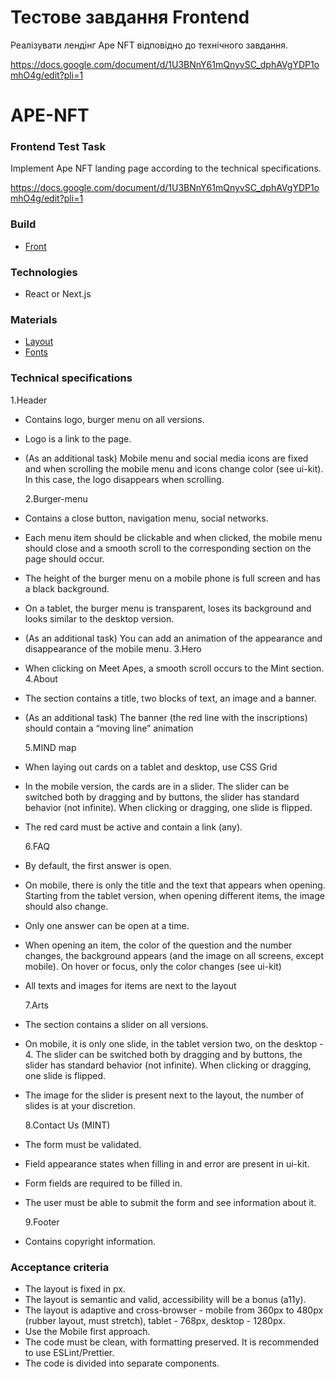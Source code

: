 # Тестове завдання Frontend

Реалізувати лендінг Ape NFT відповідно до технічного завдання.

https://docs.google.com/document/d/1U3BNnY61mQnyvSC_dphAVgYDP1omhO4g/edit?pli=1

# APE-NFT

### Frontend Test Task

Implement Ape NFT landing page according to the technical specifications.

https://docs.google.com/document/d/1U3BNnY61mQnyvSC_dphAVgYDP1omhO4g/edit?pli=1

### Build

- [Front](https://ape-nft-react.netlify.app/)

### Technologies

- React or Next.js

### Materials

- [Layout](https://www.figma.com/file/NhwvCnRetLh4PsJY3rD2d6/Ape-NFT?type=design&node-id=51%3A952&mode=design&t=FRLZSC6KhEuOSkVs-1)
- [Fonts](https://drive.google.com/drive/folders/1n42pKMaNp9CBfmU2qcVhw4NB5AaO5b-x?usp=sharing)

### Technical specifications

1.Header

- Contains logo, burger menu on all versions.
- Logo is a link to the page.
- (As an additional task) Mobile menu and social media icons are fixed and when scrolling the mobile menu and icons change color (see ui-kit). In this case, the logo disappears when scrolling.

  2.Burger-menu

- Contains a close button, navigation menu, social networks.
- Each menu item should be clickable and when clicked, the mobile menu should close and a smooth scroll to the corresponding section on the page should occur.
- The height of the burger menu on a mobile phone is full screen and has a black background.
- On a tablet, the burger menu is transparent, loses its background and looks similar to the desktop version.
- (As an additional task) You can add an animation of the appearance and disappearance of the mobile menu.
  3.Hero
- When clicking on Meet Apes, a smooth scroll occurs to the Mint section.
  4.About
- The section contains a title, two blocks of text, an image and a banner.
- (As an additional task) The banner (the red line with the inscriptions) should contain a “moving line” animation

  5.MIND map

- When laying out cards on a tablet and desktop, use CSS Grid
- In the mobile version, the cards are in a slider. The slider can be switched both by dragging and by buttons, the slider has standard behavior (not infinite). When clicking or dragging, one slide is flipped.
- The red card must be active and contain a link (any).

  6.FAQ

- By default, the first answer is open.
- On mobile, there is only the title and the text that appears when opening. Starting from the tablet version, when opening different items, the image should also change.
- Only one answer can be open at a time.
- When opening an item, the color of the question and the number changes, the background appears (and the image on all screens, except mobile). On hover or focus, only the color changes (see ui-kit)
- All texts and images for items are next to the layout

  7.Arts

- The section contains a slider on all versions.
- On mobile, it is only one slide, in the tablet version two, on the desktop - 4. The slider can be switched both by dragging and by buttons, the slider has standard behavior (not infinite). When clicking or dragging, one slide is flipped.
- The image for the slider is present next to the layout, the number of slides is at your discretion.

  8.Contact Us (MINT)

- The form must be validated.
- Field appearance states when filling in and error are present in ui-kit.
- Form fields are required to be filled in.
- The user must be able to submit the form and see information about it.

  9.Footer

- Contains copyright information.

### Acceptance criteria

- The layout is fixed in px.
- The layout is semantic and valid, accessibility will be a bonus (а11y).
- The layout is adaptive and cross-browser - mobile from 360px to 480px (rubber layout, must stretch), tablet - 768px, desktop - 1280px.
- Use the Mobile first approach.
- The code must be clean, with formatting preserved. It is recommended to use ESLint/Prettier.
- The code is divided into separate components.
